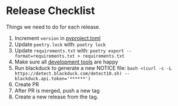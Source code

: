 # Release Checklist

Things we need to do for each release.

1. Increment `version` in [pyproject.toml](../pyproject.toml)
1. Update `poetry.lock` with: `poetry lock`
1. Update `requirements.txt` with: `poetry export --format=requirements.txt > requirements.txt`
1. Make sure all [development tools](../README.md#development) are happy
1. Run blackduck to generate a new NOTICE file: `bash <(curl -s -L https://detect.blackduck.com/detect10.sh) --blackduck.api.token='******')`
1. Create PR
1. After PR is merged, push a new tag
1. Create a new release from the tag.

